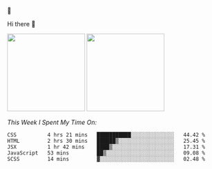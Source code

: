 
🚀 


Hi there 👋

<!--
**BambuTeam/BambuTeam** is a ✨ _special_ ✨ repository because its `README.md` (this file) appears on your GitHub profile.

Here are some ideas to get you started:

- 🔭 I’m currently working on ...
- 🌱 I’m currently learning ...
- 👯 I’m looking to collaborate on ...
- 🤔 I’m looking for help with ...
- 💬 Ask me about ...
- 📫 How to reach me: ...
- 😄 Pronouns: ...
- ⚡ Fun fact: ...
-->

<img height="180em" src="https://github-readme-stats.vercel.app/api?username=BambuTeam&show_icons=true&hide_border=true&&count_private=true&include_all_commits=true&theme=dark" />


<img height="180em" src="https://github-readme-stats.vercel.app/api/top-langs/?username=BambuTeam&layout=compact&theme=dark" />





*This Week I Spent My Time On:*
<!--START_SECTION:waka-->
```text
CSS          4 hrs 21 mins   ███████████░░░░░░░░░░░░░░   44.42 % 
HTML         2 hrs 30 mins   ██████▒░░░░░░░░░░░░░░░░░░   25.45 % 
JSX          1 hr 42 mins    ████▒░░░░░░░░░░░░░░░░░░░░   17.31 % 
JavaScript   53 mins         ██▒░░░░░░░░░░░░░░░░░░░░░░   09.08 % 
SCSS         14 mins         ▓░░░░░░░░░░░░░░░░░░░░░░░░   02.48 % 
```
<!--END_SECTION:waka-->
